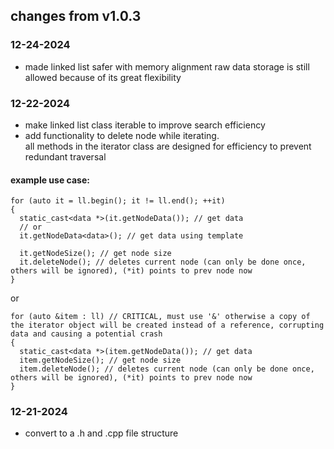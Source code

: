 ## changes from v1.0.3

### 12-24-2024
- made linked list safer with memory alignment
  raw data storage is still allowed because of its great flexibility

### 12-22-2024
- make linked list class iterable to improve search efficiency
- add functionality to delete node while iterating.\
  all methods in the iterator class are designed for efficiency to prevent redundant traversal

#### example use case:
```
for (auto it = ll.begin(); it != ll.end(); ++it)
{
  static_cast<data *>(it.getNodeData()); // get data
  // or
  it.getNodeData<data>(); // get data using template

  it.getNodeSize(); // get node size
  it.deleteNode(); // deletes current node (can only be done once, others will be ignored), (*it) points to prev node now
}
```
or
```
for (auto &item : ll) // CRITICAL, must use '&' otherwise a copy of the iterator object will be created instead of a reference, corrupting data and causing a potential crash
{
  static_cast<data *>(item.getNodeData()); // get data
  item.getNodeSize(); // get node size
  item.deleteNode(); // deletes current node (can only be done once, others will be ignored), (*it) points to prev node now
}
```


### 12-21-2024
- convert to a .h and .cpp file structure